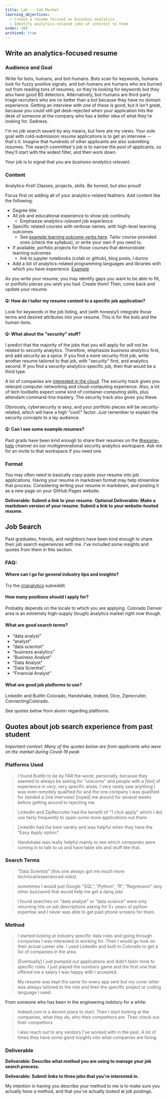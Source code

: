 ```yaml
---
title: Lab -- Job Market
learning_objectives:
  - Create a resume focused on business analytics
  - Identify analytics-related jobs of interest to them
order: 100
archived: true
---
```


## Write an analytics-focused resume

### Audience and Goal

Write for bots, humans, and bot-humans.
Bots scan for keywords, humans look for fuzzy positive signals, and bot-humans
are humans who are burned out from reading tons of resumes, so they're looking
for keywords but they also have good BS detectors. Alternatively, bot-humans are
third-party triage recruiters who are no better than a bot because they have no
domain experience. Getting an interview with one of these is good, but it isn't great,
because you could still get desk-rejected when your application hits the desk of someone
at the company who has a better idea of what they're looking for. Sadness.

I'm no job search savant by any means, but here are my views. Your sole goal
with cold-submission resume applications is to get an interview -- that's it. Imagine
that hundreds of other applicants are also submitting resumes. The search committee's
job is to narrow the pool of applicants, so they'll start with the widest filter,
and then work down.

Your job is to signal that you are _business-analytics relevant_.


### Content
Analytics-first! Classes, projects, skills. Be honest, but also proud!

Focus first on
adding all of your analytics-related feathers. Add content like the following:

* Degree title
* All job and educational experience to show job continuity
  * Emphasize _analytics-relevant_ job experience
* Specific related courses with verbose names, with high-level learning outcomes
  * See [example learning outcome verbs here](https://citl.indiana.edu/teaching-resources/course-design/developing-learning-outcomes/index.html). Tailor course-provided ones
    (check the syllabus), or write your own if you need to.
* If available, porfolio projects for those courses that demonstrate learning outcomes
  * link to jupyter notebooks (colab or github), blog posts, I dunno
* Add a list of analytics-related programming languages and libraries with which
  you have experience. [Example](https://imgur.com/gallery/r0SEEoh)

As you write your resume, you may identify gaps you want to be able to fill, or
portfolio pieces you wish you had. Create them! Then, come back and update your resume.


#### Q: How do I tailor my resume content to a specific job application?

Look for keywords in the job listing, and (with honesty!) integrate those terms
and desired attributes into your resume. This is for the bots and the human-bots.


#### Q: What about the "security" stuff?

I predict that the majority of the jobs that you will apply for will not be related
to security analytics. Therefore, emphasize _business analytics_ first, and add
security as a spice. If you find a more security-first job, write another resume
tailored to that job, with "security" first, and analytics second. If you find
a security-analytics-specific job, then that would be a third type.

A lot of companies are [interested in the cloud](https://www.youtube.com/watch?v=9ntPxdWAWq8). The security track gives you relevant computer networking
and cloud-computing experience. Also, a lot of tech toolbelts expect some kind
of container-computing skills, plus
attendant command-line mastery. The security track also gives you these.

Obviously, cybersecurity is sexy, and your portfolio pieces will be security-related,
which will have a high "cool!" factor. Just remember to explain the security concepts
to a lay audience.


#### Q: Can I see some example resumes?

Past grads have been kind enough to share their resumes on the [#resume-help](https://securityanaly-gpm5224.slack.com/archives/C01HPF2T2CQ) channel
on our multigenerational security analytics workspace. Ask me for an invite to that workspace if you need one.


### Format

You may often need to basically copy-paste your resume into job applications.
Having your resume in markdown format may help streamline that process. Considering writing  your resume in markdown, and posting it as a new page on your GitHub Pages website.

**Deliverable: Submit a link to your resume.**
**Optional Deliverable: Make a markdown version of your resume. Submit a link to your website-hosted resume.**


## Job Search

Past graduates, friends, and neighbors have been kind enough to share their job search
experiences with me. I've included some insights and quotes from them in this section.

### FAQ:

#### Where can I go for general industry tips and insights?

Try the [/r/analytics](https://reddit.com/r/analytics) subreddit.

#### How many positions should I apply for?

Probably depends on the locale to which you are applying. Colorado Denver area is
an extremely high-supply (tough) analytics market right now though.


#### What are good search terms?

* “data analyst”
* “analyst”
* “data scientist”
* “business analytics”
* “Business Analyst”
* “Data Analyst”
* “Data Scientist”,
* “Financial Analyst”

#### What are good job platforms to use?

LinkedIn and BuiltIn Colorado, Handshake, Indeed, Dice, Ziprecruiter, ConnectingColorado.

See quotes below from alumn regarding platforms.

## Quotes about job search experience from past student

_Important context: Many of the quotes below are from applicants who were on the market during Covid-19 peak_

### Platforms Used

> I found BuiltIn to be by FAR the worst, personally, because they seemed to always be asking for "unicorns" and people with a [ton] of experience in very, very specific areas. I very rarely saw anything I was even remotely qualified for and the one company I was qualified for (landed a 2nd interview) [toyed] me around for several weeks before getting around to rejecting me.

> LinkedIn and ZipRecruiter had the benefit of "1 click apply" which I did use fairly frequently to spam some more applications out there.

> LinkedIn had the best variety and was helpful when they have the “Easy Apply option”.

> Handshake was really helpful mainly to see which companies were coming in to talk to us and have table sits and stuff like that.


### Search Terms

> “Data Scientist” (this one always got me much more technical/experienced roles)

> sometimes I would just Google “SQL”, “Python”, “R”, “Regression” (any other buzzword that would help me get a dang job)

> I found searches on "data analyst" or "data science" were only returning hits on job descriptions asking for 5+ years of python expertise and I never was able to get past phone screens for them.


### Method

> I started looking at industry specific data roles and going through companies I was interested in working for. Then I would go look on their actual career site. I used LinkedIn and built in Colorado to get a list of companies in the area.
>
> [Eventually] I just pumped out applications and didn’t tailor mine to specific roles. I just played the numbers game and the first one that offered me a salary I was happy with I accepted.

> My resume was kept the same for every app sent but my cover letter was always tailored to the role and then the specific project or coding language I used.

From someone who has been in the engineering indstury for a while:

> Indeed.com is a decent place to start. Then I start looking at the companies, what they do, who their competitors are. Then check out their competitors
>
> I also reach out to any vendors I've worked with in the past. A lot of times they have some good insights into what companies are hiring.



### Deliverable


**Deliverable: Describe what method you are using to manage your job search process.**

**Deliverable: Submit links to three jobs that you're interested in.**

My intention in having you describe your method to me is to make sure you actually _have_ a method, and that you've actually _looked_ at job postings.
